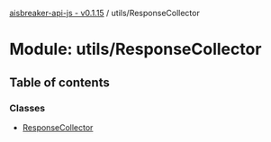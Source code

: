 [aisbreaker-api-js - v0.1.15](../README.md) / utils/ResponseCollector

# Module: utils/ResponseCollector

## Table of contents

### Classes

- [ResponseCollector](../classes/utils_ResponseCollector.ResponseCollector.md)
